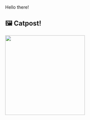 Hello there!



## 🖼️ Catpost!

<sub>
    <img src="https://cdn2.thecatapi.com/images/wHPuT00Kz.jpg" height="256">
</sub>

